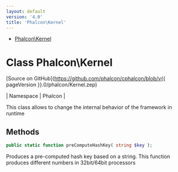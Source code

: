 ```yaml
---
layout: default
version: '4.0'
title: 'Phalcon\Kernel'
---
```


* [Phalcon\Kernel](#kernel)

<h1 id="kernel">Class Phalcon\Kernel</h1>

[Source on GitHub](https://github.com/phalcon/cphalcon/blob/v{{ pageVersion }}.0/phalcon/Kernel.zep)

| Namespace  | Phalcon |

This class allows to change the internal behavior of the framework in runtime


## Methods

```php
public static function preComputeHashKey( string $key );
```
Produces a pre-computed hash key based on a string. This function
produces different numbers in 32bit/64bit processors

